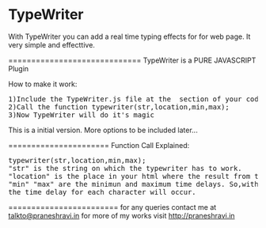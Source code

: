 TypeWriter
==========

With TypeWriter you can add a real time typing effects for for web page. It very simple and effecttive.



=============================
TypeWriter is a PURE JAVASCRIPT Plugin

How to make it work:
<pre>
1)Include the TypeWriter.js file at the <head> section of your code
2)Call the function typewriter(str,location,min,max);
3)Now TypeWriter will do it's magic
</pre>
This is a initial version. More options to be included later...



======================
Function Call Explained:
<pre>
typewriter(str,location,min,max);
"str" is the string on which the typewriter has to work.
"location" is the place in your html where the result from the plugin has to br displayed.
"min" "max" are the minimun and maximum time delays. So,within the range of the min and 
the time delay for each character will occur.
</pre>
========================
for any queries contact me at talkto@praneshravi.in
for more of my works visit http://praneshravi.in
